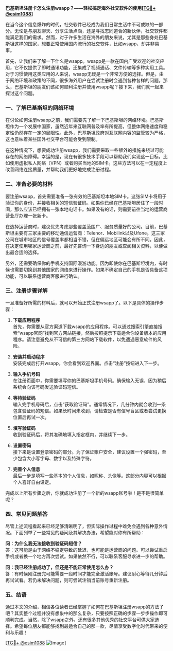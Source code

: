 **巴基斯坦注册卡怎么注册wsapp？——轻松搞定海外社交软件的使用[[TG💪+ @esim1088](https://t.me/s/esim1088)]**

在当今这个信息爆炸的时代，社交软件已经成为我们日常生活中不可或缺的一部分。无论是与朋友聊天、分享生活点滴，还是寻找志同道合的新伙伴，社交软件都能满足我们的需求。然而，对于许多生活在海外的朋友来说，尤其是那些身处巴基斯坦这样的国家，想要正常使用国内流行的社交软件，比如wsapp，却并非易事。

首先，让我们来了解一下什么是wsapp。wsapp是一款在国内广受欢迎的社交应用，它不仅提供了即时通讯功能，还集成了视频通话、文件传输等多种实用工具。对于习惯使用这类应用的人来说，wsapp无疑是一个非常方便的选择。但是，由于网络环境和政策的不同，很多海外用户在尝试注册时会遇到各种各样的问题。那么，巴基斯坦的朋友们该如何顺利注册并使用wsapp呢？接下来，我们就一起来探讨这个问题。

### 一、了解巴基斯坦的网络环境

在讨论如何注册wsapp之前，我们需要先了解一下巴基斯坦的网络环境。巴基斯坦作为一个发展中国家，虽然近年来互联网普及率有所提高，但整体网络速度和稳定性仍然存在一定的局限性。此外，巴基斯坦政府对互联网内容的监管较为严格，这也意味着某些国外社交平台可能会受到限制。

在这种情况下，想要成功注册wsapp，我们需要采取一些额外的措施来绕过可能存在的网络障碍。幸运的是，现在有很多技术手段可以帮助我们实现这一目标，比如使用虚拟私人网络（VPN）或者购买当地的SIM卡。这些方法可以在一定程度上改善网络连接质量，并帮助我们更好地完成注册过程。

### 二、准备必要的材料

要注册wsapp，首先需要准备一张有效的巴基斯坦本地SIM卡。这张SIM卡将用于验证你的身份，并接收相关的短信验证码。如果你已经在巴基斯坦居住了一段时间，那么应该已经拥有一张本地电话卡。如果没有的话，则需要前往当地的运营商营业厅办理一张新卡。

在选择运营商时，建议优先考虑那些覆盖范围广、服务质量好的公司。目前，巴基斯坦主要有三家主要的移动通信运营商：Telenor、Mobilink以及Ufone。这三家公司在城市地区的信号覆盖率都相当不错，但在偏远地区可能会有所不同。因此，在决定使用哪家运营商之前，最好先咨询一下身边的朋友或查阅相关资料，以便做出最合适的选择。

另外，还需要确保你的手机支持国际漫游功能。因为即使你在巴基斯坦境内，有时候也需要切换到其他国家的网络来进行操作。如果不确定自己的手机是否具备这项功能，可以联系运营商客服进行确认。

### 三、注册步骤详解

一旦准备好所需的材料后，就可以开始正式注册wsapp了。以下是具体的操作步骤：

1. **下载应用程序**  
   首先，你需要从官方渠道下载wsapp的应用程序。可以通过搜索引擎直接搜索“wsapp官网”找到官方网站链接，然后按照提示下载适合你设备版本的应用程序。请注意避免从不可信的第三方网站下载软件，以免遭遇恶意软件的风险。

2. **安装并启动程序**  
   安装完成后打开wsapp，你会看到欢迎界面。点击“注册”按钮进入下一步。

3. **输入手机号码**  
   在注册页面中，你需要填写你的巴基斯坦手机号码。确保输入无误，因为稍后系统会向该号码发送验证码短信。

4. **等待验证码**  
   输入完手机号码后，点击“获取验证码”。通常情况下，几分钟内就会收到一条包含验证码的短信。如果长时间未收到，请检查是否有信号盲区或者尝试更换位置后再试一次。

5. **填写验证码**  
   收到验证码后，将其准确地填入指定框内，并继续下一步。

6. **设置密码**  
   接下来是设置登录密码的部分。为了保证账户安全，建议设置一个强密码，至少包含大小写字母、数字以及特殊字符。

7. **完善个人信息**  
   最后一步是填写一些基本的个人信息，如昵称、头像等。这部分内容可以根据个人喜好自由设定。

完成以上所有步骤之后，你就成功注册了一个新的wsapp账号啦！是不是很简单呢？

### 四、常见问题解答

尽管上述流程看起来已经足够清晰明了，但实际操作过程中难免会遇到各种意外情况。下面列举了一些常见的疑问及其解决办法，希望能对你有所帮助：

**问：为什么我无法接收到验证码短信？**  
答：这可能是由于网络不稳定导致的延迟，也可能是运营商的问题。可以尝试重启手机或者换一个地方再次尝试。如果依然不行，可以联系客服寻求进一步的帮助。

**问：我已经注册成功了，但还是不能正常使用怎么办？**  
答：有时候刚注册完可能需要一段时间才能完全激活账号。建议耐心等待几分钟后再试试看。若仍未解决问题，则可尝试注销当前账号重新注册。

### 五、结语

通过本文的介绍，相信各位读者已经掌握了如何在巴基斯坦注册wsapp的方法了吧？其实整个过程并没有想象中的那么复杂，只要按照正确的步骤一步步操作即可顺利完成。当然，除了wsapp之外，还有很多其他优秀的社交平台可供大家选择。希望每位朋友都能够找到最适合自己的那一款，尽情享受数字化时代带来的便利与乐趣！

[[TG💪+ @esim1088](https://t.me/s/esim1088) ![Image](https://i.postimg.cc/4NQfJmqS/Snipaste-2025-05-13-00-14-12.png)]
